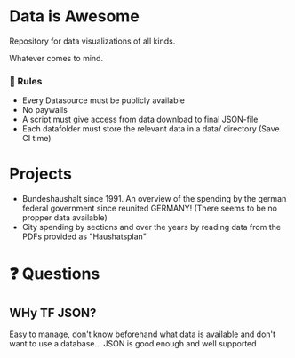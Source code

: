 # Data is Awesome
Repository for data visualizations of all kinds.

Whatever comes to mind.

### 📏 Rules
- Every Datasource must be publicly available
- No paywalls
- A script must give access from data download to final JSON-file
- Each datafolder must store the relevant data in a data/ directory (Save CI time)



# Projects
- Bundeshaushalt since 1991. An overview of the spending by the german federal government since reunited GERMANY! (There seems to be no propper data available)
- City spending by sections and over the years by reading data from the PDFs provided as "Haushatsplan"


# ❓️ Questions
## WHy TF JSON?
Easy to manage, don't know beforehand what data is available and don't want to use a database...
JSON is good enough and well supported

